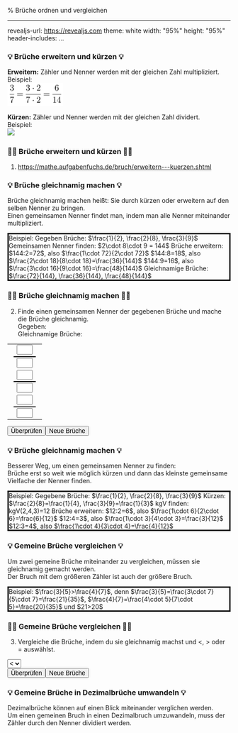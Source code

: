 % Brüche ordnen und vergleichen

---
revealjs-url: https://revealjs.com
theme: white
width: \"95%\"
height: \"95%\"
header-includes:
    <style>
    .beispiel {
      border:3px;
      border-style:solid;
      border-color:black;
      width:fit-content;
      margin:auto;
    }
    .wichtig {
      border:3px;
      border-style:solid;
      border-color:red;
      width:fit-content;
      margin:auto;
    }
    </style>
...

### 💡 Brüche erweitern und kürzen 💡
**Erweitern:** Zähler und Nenner werden mit der gleichen Zahl multipliziert.  
Beispiel:  
<img src=".\Abbildungen\Erweitern.png" style="float:center; max-width:25%">  

**Kürzen:** Zähler und Nenner werden mit der gleichen Zahl dividert.  
Beispiel:  
<img src=".\Abbildungen\Kürzen.png" style="float:center; max-width:25%">

### 💪🏼 Brüche erweitern und kürzen 💪🏼
1. <https://mathe.aufgabenfuchs.de/bruch/erweitern---kuerzen.shtml>

### 💡 Brüche gleichnamig machen 💡
Brüche gleichnamig machen heißt: Sie durch kürzen oder erweitern auf den selben Nenner zu bringen.  
Einen gemeinsamen Nenner findet man, indem man alle Nenner miteinander multipliziert.  
<div class="beispiel">
Beispiel:  
Gegeben Brüche: $\frac{1}{2}, \frac{2}{8}, \frac{3}{9}$  
Gemeinsamen Nenner finden: $2\cdot 8\cdot 9 = 144$  
Brüche erweitern:  
$144:2=72$, also $\frac{1\cdot 72}{2\cdot 72}$  
$144:8=18$, also $\frac{2\cdot 18}{8\cdot 18}=\frac{36}{144}$  
$144:9=16$, also $\frac{3\cdot 16}{9\cdot 16}=\frac{48}{144}$  
Gleichnamige Brüche: $\frac{72}{144}, \frac{36}{144}, \frac{48}{144}$  
</div>

### 💪🏼 Brüche gleichnamig machen 💪🏼
2. Finde einen gemeinsamen Nenner der gegebenen Brüche und mache die Brüche gleichnamig.  
Gegeben: <span id="gegebeneBrueche"></span>  
Gleichnamige Brüche:  
<table align="center" cellpadding="0" cellspacing="0">
  <tr>
    <td rowspan="2" id="ersterBruch" align="center" style="vertical-align : middle;text-align:center;"></td>
    <td style="border-bottom: 2px solid black;" align="center"><input type="text" id="ersterZaehler" style="font-size:1em;width:2em;text-align:center;"></td>
    <td rowspan="2" id="erstesErgebnis" align="center" style="vertical-align : middle;text-align:center;"></td>
  </tr>
  <tr>
    <td style="border-top: 2px solid black;" align="center" style="vertical-align : middle;text-align:center;"><input type="text" id="ersterNenner" style="font-size:1em;width:2em;text-align:center;"></td>
  </tr>
  <tr>
    <td rowspan="2" id="zweiterBruch" align="center" style="vertical-align : middle;text-align:center;"></td>
    <td style="border-bottom: 2px solid black;" align="center"><input type="text" id="zweiterZaehler" style="font-size:1em;width:2em;text-align:center;"></td>
    <td rowspan="2" id="zweitesErgebnis" align="center" style="vertical-align : middle;text-align:center;"></td>
  </tr>
  <tr>
    <td style="border-top: 2px solid black;" align="center"><input type="text" id="zweiterNenner" style="font-size:1em;width:2em;text-align:center;"></td>
  </tr>
  <tr>
    <td rowspan="2" id="dritterBruch" align="center" style="vertical-align : middle;text-align:center;"></td>
    <td style="border-bottom: 2px solid black;" align="center"><input type="text" id="dritterZaehler" style="font-size:1em;width:2em;text-align:center;"></td>
    <td rowspan="2" id="drittesErgebnis" align="center" style="vertical-align : middle;text-align:center;"></td>
  </tr>
  <tr>
    <td style="border-top: 2px solid black;" align="center"><input type="text" id="dritterNenner" style="font-size:1em;width:2em;text-align:center;"></td>
  </tr>
</table>  
<button type="button" id="auswertenButton" style="font-size: 1em;">Überprüfen</button><button type="button" id="resetButton" style="font-size: 1em;">Neue Brüche</button>
<script type="text/javascript">
  var ersterZaehler;
  var zweiterZaehler;
  var dritterZaehler;
  var ersterNenner;
  var zweiterNenner;
  var dritterNenner;
  const ersterZaehlerInput = document.getElementById("ersterZaehler");
  const zweiterZaehlerInput = document.getElementById("zweiterZaehler");
  const dritterZaehlerInput = document.getElementById("dritterZaehler");
  const ersterNennerInput = document.getElementById("ersterNenner");
  const zweiterNennerInput = document.getElementById("zweiterNenner");
  const dritterNennerInput = document.getElementById("dritterNenner");
  const erstesErgebnis = document.getElementById("erstesErgebnis");
  const zweitesErgebnis = document.getElementById("zweitesErgebnis");
  const drittesErgebnis = document.getElementById("drittesErgebnis");
  const gegebeneBrueche = document.getElementById("gegebeneBrueche");
  const auswertenButton = document.getElementById("auswertenButton");
  const resetButton = document.getElementById("resetButton");
  function reset(){
    ersterZaehler = Math.floor(Math.random()*10+1);
    zweiterZaehler = Math.floor(Math.random()*10+1);
    dritterZaehler = Math.floor(Math.random()*10+1);
    ersterNenner = Math.floor(Math.random()*10+1);
    zweiterNenner = Math.floor(Math.random()*10+1);
    dritterNenner = Math.floor(Math.random()*10+1);
    ersterZaehlerInput.value = "";
    zweiterZaehlerInput.value = "";
    dritterZaehlerInput.value = "";
    ersterNennerInput.value = "";
    zweiterNennerInput.value = "";
    dritterNennerInput.value = "";
    erstesErgebnis.innerHTML = "";
    zweitesErgebnis.innerHTML = "";
    drittesErgebnis.innerHTML = "";
    katex.render("\\frac{"+ersterZaehler+"}{"+ersterNenner+"},\\frac{"+zweiterZaehler+"}{"+zweiterNenner+"},\\frac{"+dritterZaehler+"}{"+dritterNenner+"}", gegebeneBrueche, {throwOnError: false});
    katex.render("\\frac{"+ersterZaehler+"}{"+ersterNenner+"}=",ersterBruch, {throwOnError:false});
    katex.render("\\frac{"+zweiterZaehler+"}{"+zweiterNenner+"}=",zweiterBruch, {throwOnError:false});
    katex.render("\\frac{"+dritterZaehler+"}{"+dritterNenner+"}=",dritterBruch, {throwOnError:false});
  }
  reset();
  function auswerten(){
    if(!(ersterNennerInput.value==zweiterNennerInput.value && zweiterNennerInput.value==dritterNennerInput.value)){
      erstesErgebnis.innerHTML = "Leider falsch, denn die Brüche sind nicht gleichnamig.";
      zweitesErgebnis.innerHTML = "";
      drittesErgebnis.innerHTML = "";
    }else{
      if(Math.round(100000*ersterZaehler/ersterNenner)==Math.round(100000*ersterZaehlerInput.value/ersterNennerInput.value)){
        erstesErgebnis.innerHTML = "Richtig!";
      }else{
        erstesErgebnis.innerHTML = "Leider falsch.";
      }
      if(Math.round(100000*zweiterZaehler/zweiterNenner)==Math.round(100000*zweiterZaehlerInput.value/zweiterNennerInput.value)){
        zweitesErgebnis.innerHTML = "Richtig!";
      }else{
        zweitesErgebnis.innerHTML = "Leider falsch.";
      }
      if(Math.round(100000*dritterZaehler/dritterNenner)==Math.round(100000*dritterZaehlerInput.value/dritterNennerInput.value)){
        drittesErgebnis.innerHTML = "Richtig!";
      }else{
        drittesErgebnis.innerHTML = "Leider falsch.";
      }
    }
  }
  auswertenButton.addEventListener("click", auswerten);
  resetButton.addEventListener("click", reset);
</script>

### 💡 Brüche gleichnamig machen 💡
Besserer Weg, um einen gemeinsamen Nenner zu finden:  
Brüche erst so weit wie möglich kürzen und dann das kleinste gemeinsame Vielfache der Nenner finden.  
<div class="beispiel">
Beispiel:  
Gegebene Brüche: $\frac{1}{2}, \frac{2}{8}, \frac{3}{9}$  
Kürzen: $\frac{2}{8}=\frac{1}{4}, \frac{3}{9}=\frac{1}{3}$  
kgV finden: kgV(2,4,3)=12  
Brüche erweitern:  
$12:2=6$, also $\frac{1\cdot 6}{2\cdot 6}=\frac{6}{12}$  
$12:4=3$, also $\frac{1\cdot 3}{4\cdot 3}=\frac{3}{12}$  
$12:3=4$, also $\frac{1\cdot 4}{3\cdot 4}=\frac{4}{12}$  
</div>


### 💡 Gemeine Brüche vergleichen 💡
Um zwei gemeine Brüche miteinander zu vergleichen, müssen sie gleichnamig gemacht werden.  
Der Bruch mit dem größeren Zähler ist auch der größere Bruch.  
<div class="beispiel">
Beispiel:  
$\frac{3}{5}>\frac{4}{7}$, denn  
$\frac{3}{5}=\frac{3\cdot 7}{5\cdot 7}=\frac{21}{35}$,  
$\frac{4}{7}=\frac{4\cdot 5}{7\cdot 5}=\frac{20}{35}$ und  
$21>20$
</div>

### 💪🏼 Gemeine Brüche vergleichen 💪🏼
3. Vergleiche die Brüche, indem du sie gleichnamig machst und <, > oder = auswählst.  
<span id="ersterBruchVergleich"></span>
<select id="vergleich" style="font-size: 1em;">
<option value="kleiner"><</option>
<option value="gleich">=</option>
<option value="groesser">></option>  
</select>
<span id="zweiterBruchVergleich"></span><span id="ergebnisVergleich"></span>  
<br>
<button type="button" id="auswertenVergleich" style="font-size: 1em;">Überprüfen</button><button type="button" id="resetVergleich" style="font-size: 1em;">Neue Brüche</button>
<script type="text/javascript">
  const ersterBruchVergleich = document.getElementById("ersterBruchVergleich");
  const zweiterBruchVergleich = document.getElementById("zweiterBruchVergleich");
  const vergleich = document.getElementById("vergleich");
  const auswertenButtonVergleich = document.getElementById("auswertenVergleich");
  const resetButtonVergleich = document.getElementById("resetVergleich");
  const antwort = document.getElementById("ergebnisVergleich");
  var ersterZaehler;
  var zweiterZaehler;
  var ersterNenner;
  var zweiterNenner;
  function resetVergleich(){
    ersterZaehler = Math.floor(Math.random()*11);
    zweiterZaehler = Math.floor(Math.random()*11);
    ersterNenner = Math.floor(Math.random()*10+1);
    zweiterNenner = Math.floor(Math.random()*10+1);
    vergleich.selectedIndex = -1;
    katex.render("\\frac{"+ersterZaehler+"}{"+ersterNenner+"}",ersterBruchVergleich,{throwOnError:false});
    katex.render("\\frac{"+zweiterZaehler+"}{"+zweiterNenner+"}", zweiterBruchVergleich, {throwOnError:false});
    antwort.innerHTML = "";
  }
  resetVergleich();
  function auswertenVergleich(){
    var auswahl = vergleich.selectedIndex;
    var ergebnis;
    if(Math.round(100000*ersterZaehler/ersterNenner)<Math.round(100000*zweiterZaehler/zweiterNenner)){
      ergebnis=0;
    }else if(Math.round(100000*ersterZaehler/ersterNenner)==Math.round(100000*zweiterZaehler/zweiterNenner)){
      ergebnis=1;
    }else if(Math.round(100000*ersterZaehler/ersterNenner)>Math.round(100000*zweiterZaehler/zweiterNenner)){
      ergebnis=2;
    }else{
      ergebnis=-2;
    }
    if(auswahl==ergebnis){
      antwort.innerHTML = "Richtig!";
    }else{
      antwort.innerHTML = "Leider falsch.";
    }
  }
  auswertenButtonVergleich.addEventListener("click", auswertenVergleich);
  resetButtonVergleich.addEventListener("click", resetVergleich);
</script>

### 💡 Gemeine Brüche in Dezimalbrüche umwandeln 💡
Dezimalbrüche können auf einen Blick miteinander verglichen werden.  
Um einen gemeinen Bruch in einen Dezimalbruch umzuwandeln, muss der Zähler durch den Nenner dividiert werden.
